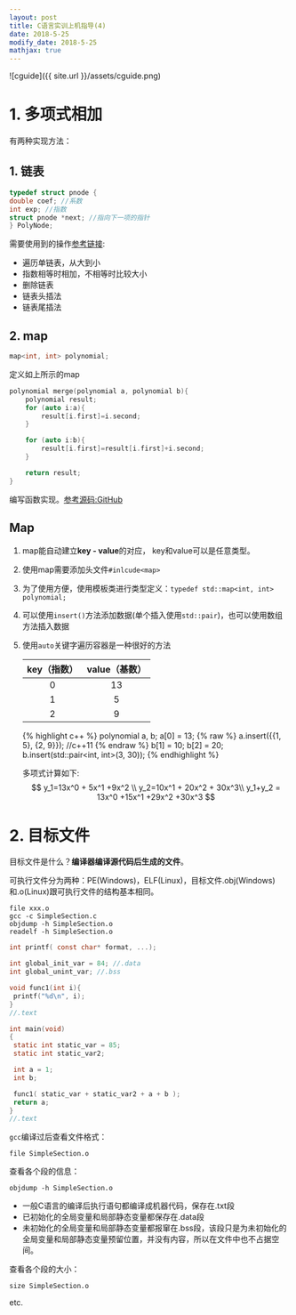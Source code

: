 ```yaml
---
layout: post
title: C语言实训上机指导(4)
date: 2018-5-25
modify_date: 2018-5-25
mathjax: true
---
```


![cguide]({{ site.url }}/assets/cguide.png)

# 1. 多项式相加

有两种实现方法：

## 1. 链表

```c
typedef struct pnode { 
double coef; //系数
int exp; //指数
struct pnode *next; //指向下一项的指针 
} PolyNode;
```

需要使用到的操作[参考链接](https://blog.csdn.net/sxhelijian/article/details/48392779):

- 遍历单链表，从大到小
- 指数相等时相加，不相等时比较大小
- 删除链表
- 链表头插法
- 链表尾插法

## 2. map

```c++
map<int, int> polynomial;
```

定义如上所示的map

```c++
polynomial merge(polynomial a, polynomial b){
    polynomial result;
    for (auto i:a){
        result[i.first]=i.second;
    }

    for (auto i:b){
        result[i.first]=result[i.first]+i.second;
    }

    return result;
}
```

编写函数实现。[参考源码:GitHub](https://github.com/chenweigao/_code/blob/master/Test_C%2B%2B/polynomial.cpp)

## Map

1. map能自动建立**key - value**的对应， key和value可以是任意类型。

2. 使用map需要添加头文件`#inlcude<map>`

3. 为了使用方便，使用模板类进行类型定义：`typedef std::map<int, int> polynomial; `

4. 可以使用`insert()`方法添加数据(单个插入使用`std::pair`)，也可以使用数组方法插入数据

5. 使用`auto`关键字遍历容器是一种很好的方法

   | key（指数） | value（基数） |
   | :---------: | :-----------: |
   |      0      |      13       |
   |      1      |       5       |
   |      2      |       9       |
   {% highlight c++ %}
   polynomial a, b;
   a[0] = 13;
   {% raw %}
   a.insert({{1, 5}, {2, 9}}); //c++11
   {% endraw %}
   b[1] = 10;
   b[2] = 20;
   b.insert(std::pair<int, int>(3, 30));
   {% endhighlight %}

   多项式计算如下: 
   $$
      y_1=13x^0 + 5x^1 +9x^2 \\
      y_2=10x^1 + 20x^2 + 30x^3\\
      y_1+y_2 = 13x^0 +15x^1 +29x^2 +30x^3
   $$



# 2. 目标文件

   目标文件是什么？**编译器编译源代码后生成的文件**。

   可执行文件分为两种：PE(Windows)，ELF(Linux)，目标文件.obj(Windows)和.o(Linux)跟可执行文件的结构基本相同。

   ```shell
   file xxx.o
   gcc -c SimpleSection.c
   objdump -h SimpleSection.o
   readelf -h SimpleSection.o
   ```

   ```c
int printf( const char* format, ...);

int global_init_var = 84; //.data
int global_unint_var; //.bss

void func1(int i){
    printf("%d\n", i);
}
//.text

int main(void)
{
    static int static_var = 85;
    static int static_var2;

    int a = 1;
    int b;

    func1( static_var + static_var2 + a + b );
    return a;
}
//.text
   ```

`gcc`编译过后查看文件格式：

```shell
file SimpleSection.o
```

查看各个段的信息：

```shell
objdump -h SimpleSection.o
```

- 一般C语言的编译后执行语句都编译成机器代码，保存在.txt段
- 已初始化的全局变量和局部静态变量都保存在.data段
- 未初始化的全局变量和局部静态变量都报窜在.bss段，该段只是为未初始化的全局变量和局部静态变量预留位置，并没有内容，所以在文件中也不占据空间。

查看各个段的大小：

```shell
size SimpleSection.o
```

etc.